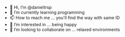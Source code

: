 - 👋 Hi, I’m @danieltrsp
- 🌱 I’m currently learning programming
- 📫 How to reach me ... you'll find the way with same ID
- 👀 I’m interested in ... being happy
- 💞️ I’m looking to collaborate on ... relaxed environments

<!---
danieltrsp/danieltrsp is a ✨ special ✨ repository because its `README.md` (this file) appears on your GitHub profile.
You can click the Preview link to take a look at your changes.
--->
